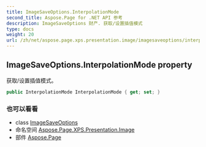 ```yaml
---
title: ImageSaveOptions.InterpolationMode
second_title: Aspose.Page for .NET API 参考
description: ImageSaveOptions 财产. 获取/设置插值模式
type: docs
weight: 20
url: /zh/net/aspose.page.xps.presentation.image/imagesaveoptions/interpolationmode/
---
```

## ImageSaveOptions.InterpolationMode property

获取/设置插值模式。

```csharp
public InterpolationMode InterpolationMode { get; set; }
```

### 也可以看看

* class [ImageSaveOptions](../)
* 命名空间 [Aspose.Page.XPS.Presentation.Image](../../imagesaveoptions/)
* 部件 [Aspose.Page](../../../)


